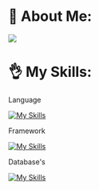# 💫 About Me:

![](https://media.licdn.com/dms/image/D4D16AQEvmpNU7vvu5g/profile-displaybackgroundimage-shrink_350_1400/0/1692871674491?e=1700092800&v=beta&t=HaW-9bWlFECtgyTmY_es1pisy3NlvMN6rrwON_tdRSo)

# 👌 My Skills:
Language<br />

[![My Skills](https://skillicons.dev/icons?i=java,js,typescript)](https://skillicons.dev)

Framework<br />

[![My Skills](https://skillicons.dev/icons?i=nodejs,express,react,next,redux,tailwindcss)](https://skillicons.dev)

Database's<br />

[![My Skills](https://skillicons.dev/icons?i=mysql,mongodb,postgresql)](https://skillicons.dev)
